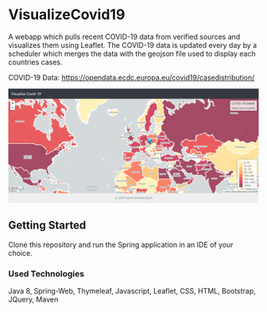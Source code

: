 # VisualizeCovid19

A webapp which pulls recent COVID-19 data from verified sources and visualizes them using Leaflet.
The COVID-19 data is updated every day by a scheduler which merges the data with the geojson file used to display each countries cases.

COVID-19 Data: https://opendata.ecdc.europa.eu/covid19/casedistribution/

![Application Screenshot](./Covid19_Screenshot.PNG)

## Getting Started

Clone this repository and run the Spring application in an IDE of your choice.

### Used Technologies

Java 8, Spring-Web, Thymeleaf, Javascript, Leaflet, CSS, HTML, Bootstrap, JQuery, Maven
